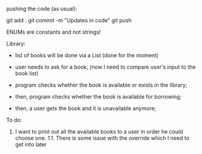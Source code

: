 pushing the code (as usual):

git add .
git commit -m "Updates in code"
git push


ENUMs are constants and not strings! 

Library:

- list of books will be done via a List (done for the moment)

- user needs to ask for a book; (now I need to compare user's input to the book list)
- program checks whether the book is available or exists in the library;
- then, program checks whether the book is available for borrowing;
- then, a user gets the book and it is unavailable anymore;

To do:

1. I want to print out all the available books to a user in order he could choose one.
    1.1. There is some issue with the override which I need to get into later

